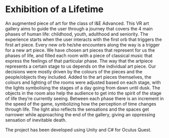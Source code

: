 # Exhibition of a Lifetime

An augmented piece of art for the class of I&E Advanced.
This VR art gallery aims to guide the user through a journey that covers the 4 main phases of human life: childhood, youth, adulthood and seniority.
The experience starts when the user interacts with the first orb that triggers the first art piece. 
Every new orb he/she encounters along the way is a trigger for a new art piece. 
We have chosen art pieces that represent for us the phases of life, and filled each room with a piece of classical music that express the feelings of that particular phase. The way that the artpiece represents a certain stage to us depends on the individual art piece. Our decisions were mostly driven by the colours of the pieces and the people/objects they included. Added to the art pieces themselves, the colours and lighting of the rooms were adjusted based on each stage, with the lights symbolising the stages of a day going from dawn until dusk. The objects in the room also help the audience to get into the spirit of the stage of life they’re currently seeing.
Between each phase there is an increment in the speed of the game, symbolizing how the perception of time changes through life. The light also reflects the sensations and the spaces get narrower while approaching the end of the gallery, giving an oppressing sensation of inevitable death.

The project has been developed using Unity and C# for Oculus Quest.

